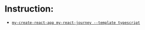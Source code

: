 # Instruction:

- [`my-create-react-app my-react-journey --template typescript`](https://github.com/kasir-barati/the-pragmatic-programmer/blob/main/customize-your-dev-env/my-create-react-app.md)
